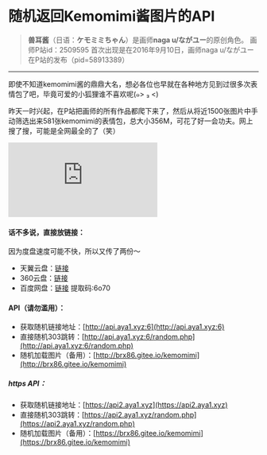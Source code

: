 # 随机返回Kemomimi酱图片的API



> **兽耳酱**（日语：**ケモミミちゃん**）是画师**naga u/ながユー**的原创角色。
> 画师P站id：2509595
> 首次出现是在2016年9月10日，画师naga u/ながユー在P站的发布（pid=58913389）

***

即使不知道kemomimi酱的鼎鼎大名，想必各位也早就在各种地方见到过很多次表情包了吧，毕竟可爱的小狐狸谁不喜欢呢(๑> ₃ <) 

昨天一时兴起，在P站把画师的所有作品都爬下来了，然后从将近1500张图片中手动筛选出来581张kemomimi的表情包，总大小356M，可花了好一会功夫。网上搜了搜，可能是全网最全的了（笑）

![](http://api.aya1.xyz:6/random0.php)

#### **话不多说，直接放链接：**

因为度盘速度可能不快，所以又传了两份～

- 天翼云盘：[链接](https://cloud.189.cn/t/aUrMfqV3mQZn)
- 360云盘：[链接](https://yunpan.360.cn/surl_yRcsrQYhAL4)
- 百度网盘：[链接](https://pan.baidu.com/s/1N3SKCnkLCYIwcHvrrfZgwQ) 提取码:6o70



#### **API（请勿滥用）：**

- 获取随机链接地址：[http://api.aya1.xyz:6](http://api.aya1.xyz:6)
- 直接随机303跳转：[http://api.aya1.xyz:6/random.php](http://api.aya1.xyz:6/random.php)
- 随机加载图片（备用）：[http://brx86.gitee.io/kemomimi](http://brx86.gitee.io/kemomimi)

##### https API：
- 获取随机链接地址：[https://api2.aya1.xyz](https://api2.aya1.xyz)
- 直接随机303跳转：[https://api2.aya1.xyz/random.php](https://api2.aya1.xyz/random.php)
- 随机加载图片（备用）：[https://brx86.gitee.io/kemomimi](https://brx86.gitee.io/kemomimi)
